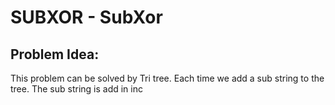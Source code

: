 # SUBXOR - SubXor
##  Problem Idea:

This problem can be solved by Tri tree. Each time we add a sub string to the tree. The sub string is add in inc

<!--stackedit_data:
eyJoaXN0b3J5IjpbNDk5NjAzNDMyXX0=
-->
